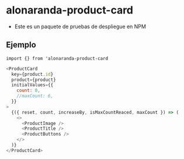 # alonaranda-product-card

- Este es un paquete de pruebas de despliegue en NPM

## Ejemplo

`import {} from 'alonaranda-product-card`

```js
<ProductCard
  key={product.id}
  product={product}
  initialValues={{
    count: 0,
    //maxCount: 6,
  }}
>
  {({ reset, count, increaseBy, isMaxCountReaced, maxCount }) => (
    <>
      <ProductImage />
      <ProductTitle />
      <ProductButtons />
    </>
  )}
</ProductCard>
```
